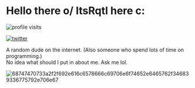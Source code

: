 # Hello there o/ ItsRqtl here c:

![profile visits](https://komarev.com/ghpvc/?username=ItsRqtl&color=green)

[![twitter](https://img.shields.io/twitter/follow/itsrqtl?logo=twitter&style=for-the-badge)](https://twitter.com/itsrqtl)

A random dude on the internet. (Also someone who spend lots of time on programming.)  
No idea what should I put in about me. Ask me lol.

![68747470733a2f2f692e616c6578666c69706e6f74652e6465762f346839336775792e706e67](https://user-images.githubusercontent.com/67050745/195645720-3ddf6584-5379-4008-a3ab-d50cc379865a.png)
